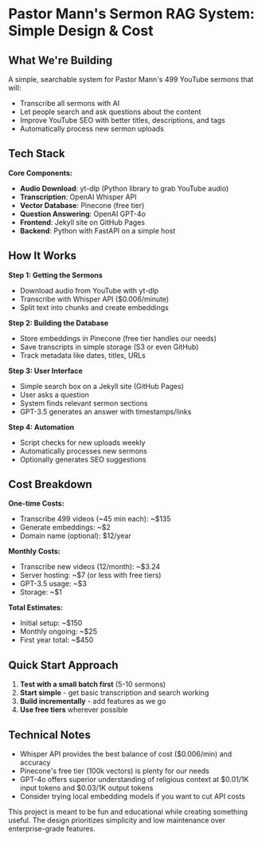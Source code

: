 # Pastor Mann's Sermon RAG System: Simple Design & Cost

## What We're Building

A simple, searchable system for Pastor Mann's 499 YouTube sermons that will:

- Transcribe all sermons with AI
- Let people search and ask questions about the content
- Improve YouTube SEO with better titles, descriptions, and tags
- Automatically process new sermon uploads

## Tech Stack

**Core Components:**
- **Audio Download**: yt-dlp (Python library to grab YouTube audio)
- **Transcription**: OpenAI Whisper API
- **Vector Database**: Pinecone (free tier)
- **Question Answering**: OpenAI GPT-4o
- **Frontend**: Jekyll site on GitHub Pages
- **Backend**: Python with FastAPI on a simple host

## How It Works

**Step 1: Getting the Sermons**
- Download audio from YouTube with yt-dlp
- Transcribe with Whisper API ($0.006/minute)
- Split text into chunks and create embeddings

**Step 2: Building the Database**
- Store embeddings in Pinecone (free tier handles our needs)
- Save transcripts in simple storage (S3 or even GitHub)
- Track metadata like dates, titles, URLs

**Step 3: User Interface**
- Simple search box on a Jekyll site (GitHub Pages)
- User asks a question
- System finds relevant sermon sections
- GPT-3.5 generates an answer with timestamps/links

**Step 4: Automation**
- Script checks for new uploads weekly
- Automatically processes new sermons
- Optionally generates SEO suggestions

## Cost Breakdown

**One-time Costs:**
- Transcribe 499 videos (~45 min each): ~$135
- Generate embeddings: ~$2
- Domain name (optional): $12/year

**Monthly Costs:**
- Transcribe new videos (12/month): ~$3.24
- Server hosting: ~$7 (or less with free tiers)
- GPT-3.5 usage: ~$3
- Storage: ~$1

**Total Estimates:**
- Initial setup: ~$150
- Monthly ongoing: ~$25
- First year total: ~$450

## Quick Start Approach

1. **Test with a small batch first** (5-10 sermons)
2. **Start simple** - get basic transcription and search working
3. **Build incrementally** - add features as we go
4. **Use free tiers** wherever possible

## Technical Notes

- Whisper API provides the best balance of cost ($0.006/min) and accuracy
- Pinecone's free tier (100k vectors) is plenty for our needs
- GPT-4o offers superior understanding of religious context at $0.01/1K input tokens and $0.03/1K output tokens
- Consider trying local embedding models if you want to cut API costs

This project is meant to be fun and educational while creating something useful. The design prioritizes simplicity and low maintenance over enterprise-grade features.
